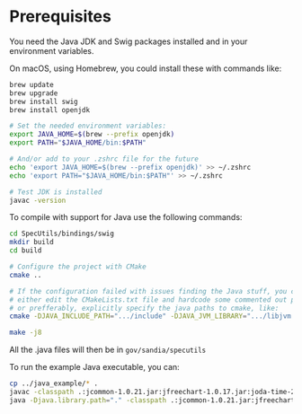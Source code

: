 # Prerequisites

You need the Java JDK and Swig packages installed and in your environment variables.

On macOS, using Homebrew, you could install these with commands like:

```bash
brew update
brew upgrade
brew install swig
brew install openjdk

# Set the needed environment variables:
export JAVA_HOME=$(brew --prefix openjdk)
export PATH="$JAVA_HOME/bin:$PATH"

# And/or add to your .zshrc file for the future
echo 'export JAVA_HOME=$(brew --prefix openjdk)' >> ~/.zshrc
echo 'export PATH="$JAVA_HOME/bin:$PATH"' >> ~/.zshrc

# Test JDK is installed
javac -version
```


To compile with support for Java use the following commands:
```bash
cd SpecUtils/bindings/swig
mkdir build
cd build

# Configure the project with CMake
cmake ..

# If the configuration failed with issues finding the Java stuff, you can
# either edit the CMakeLists.txt file and hardcode some commented out path lines,
# or prefferably, explicitly specify the java paths to cmake, like:
cmake -DJAVA_INCLUDE_PATH=".../include" -DJAVA_JVM_LIBRARY=".../libjvm.dylib" ..

make -j8
```

All the .java files will then be in `gov/sandia/specutils`

To run the example Java executable, you can:
```bash
cp ../java_example/* .
javac -classpath .:jcommon-1.0.21.jar:jfreechart-1.0.17.jar:joda-time-2.9.jar *.java gov/sandia/specutils/*.java
java -Djava.library.path="." -classpath .:jcommon-1.0.21.jar:jfreechart-1.0.17.jar:joda-time-2.9.jar Main
```
